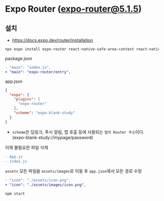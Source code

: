 # Expo Router (expo-router@5.1.5)

## 설치
* https://docs.expo.dev/router/installation
```sh
npx expo install expo-router react-native-safe-area-context react-native-screens expo-linking expo-constants expo-status-bar
```
package.json
```diff
- "main": "index.js",
+ "main": "expo-router/entry",
```

app.json
```json
{
  "expo": {
    "plugins": [
      "expo-router"
    ],
    "scheme": "expo-blank-study"
  }
}
```
* `scheme`은 딥링크, 푸시 알림, 앱 호출 등에 사용되는 `앱의 Router 주소`이다. (expo-blank-study://mypage/password)

이제 불필요한 파일 삭제
```diff
- App.js
- index.js
```

`assets` 모든 파일을 `assets/images`로 이동 후 `app.json`에서 모든 경로 수정
```diff
- "icon": "./assets/icon.png",
+ "icon": "./assets/images/icon.png",
```

```sh
npm start
```
